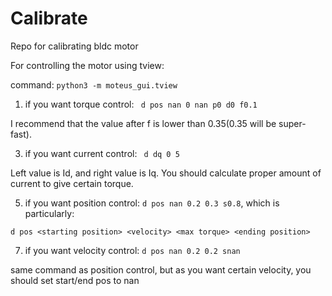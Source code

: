 # Calibrate
Repo for calibrating bldc motor

For controlling the motor using tview:

command: `` python3 -m moteus_gui.tview ``

1. if you want torque control: 
``` d pos nan 0 nan p0 d0 f0.1```

I recommend that the value after f is lower than 0.35(0.35 will be super-fast).

3. if you want current control:
`` d dq 0 5``

Left value is Id, and right value is Iq. You should calculate proper amount of current to give certain torque.

5. if you want position control:
`` d pos nan 0.2 0.3 s0.8 ``, which is particularly:

`d pos <starting position> <velocity> <max torque> <ending position>`

7. if you want velocity control:
`` d pos nan 0.2 0.2 snan ``

same command as position control, but as you want certain velocity, you should set start/end pos to nan

